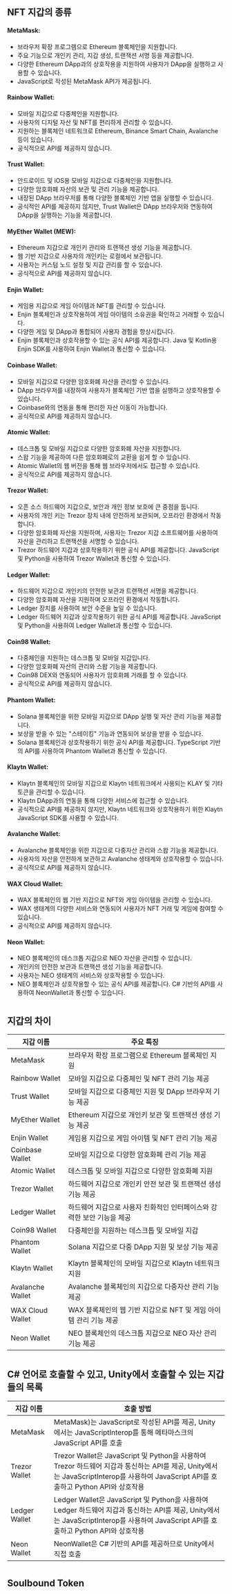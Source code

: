 ## NFT 지갑의 종류
#### MetaMask:
- 브라우저 확장 프로그램으로 Ethereum 블록체인을 지원합니다.
- 주요 기능으로 개인키 관리, 지갑 생성, 트랜잭션 서명 등을 제공합니다.
- 다양한 Ethereum DApp과의 상호작용을 지원하여 사용자가 DApp을 실행하고 사용할 수 있습니다.  
- JavaScript로 작성된 MetaMask API가 제공됩니다.
#### Rainbow Wallet:
- 모바일 지갑으로 다중체인을 지원합니다.
- 사용자의 디지털 자산 및 NFT를 편리하게 관리할 수 있습니다.
- 지원하는 블록체인 네트워크로 Ethereum, Binance Smart Chain, Avalanche 등이 있습니다.  
-  공식적으로 API를 제공하지 않습니다.
#### Trust Wallet:
- 안드로이드 및 iOS용 모바일 지갑으로 다중체인을 지원합니다.
- 다양한 암호화폐 자산의 보관 및 관리 기능을 제공합니다.
- 내장된 DApp 브라우저를 통해 다양한 블록체인 기반 앱을 실행할 수 있습니다.
- 공식적인 API를 제공하지 않지만, Trust Wallet은 DApp 브라우저와 연동하여 DApp을 실행하는 기능을 제공합니다. 
#### MyEther Wallet (MEW):
- Ethereum 지갑으로 개인키 관리와 트랜잭션 생성 기능을 제공합니다.
- 웹 기반 지갑으로 사용자의 개인키는 로컬에서 보관됩니다.
- 사용자는 커스텀 노드 설정 및 지갑 관리를 할 수 있습니다.
- 공식적으로 API를 제공하지 않습니다.  
#### Enjin Wallet:
- 게임용 지갑으로 게임 아이템과 NFT를 관리할 수 있습니다.
- Enjin 블록체인과 상호작용하여 게임 아이템의 소유권을 확인하고 거래할 수 있습니다.
- 다양한 게임 및 DApp과 통합되어 사용자 경험을 향상시킵니다. 
- Enjin 블록체인과 상호작용할 수 있는 공식 API를 제공합니다. Java 및 Kotlin용 Enjin SDK를 사용하여 Enjin Wallet과 통신할 수 있습니다. 
#### Coinbase Wallet:
- 모바일 지갑으로 다양한 암호화폐 자산을 관리할 수 있습니다.
- DApp 브라우저를 내장하여 사용자가 블록체인 기반 앱을 실행하고 상호작용할 수 있습니다.
- Coinbase와의 연동을 통해 편리한 자산 이동이 가능합니다.  
- 공식적으로 API를 제공하지 않습니다.
#### Atomic Wallet:
- 데스크톱 및 모바일 지갑으로 다양한 암호화폐 자산을 지원합니다.
- 스왑 기능을 제공하여 다른 암호화폐로의 교환을 쉽게 할 수 있습니다.
- Atomic Wallet의 웹 버전을 통해 웹 브라우저에서도 접근할 수 있습니다.  
- 공식적으로 API를 제공하지 않습니다.
#### Trezor Wallet:
- 오픈 소스 하드웨어 지갑으로, 보안과 개인 정보 보호에 큰 중점을 둡니다.
- 사용자의 개인 키는 Trezor 장치 내에 안전하게 보관되며, 오프라인 환경에서 작동합니다.
- 다양한 암호화폐 자산을 지원하며, 사용자는 Trezor 지갑 소프트웨어를 사용하여 자산을 관리하고 트랜잭션을 서명할 수 있습니다.
- Trezor 하드웨어 지갑과 상호작용하기 위한 공식 API를 제공합니다. JavaScript 및 Python을 사용하여 Trezor Wallet과 통신할 수 있습니다.
#### Ledger Wallet:
- 하드웨어 지갑으로 개인키의 안전한 보관과 트랜잭션 서명을 제공합니다.
- 다양한 암호화폐 자산을 지원하며 오프라인 환경에서 작동합니다.
- Ledger 장치를 사용하여 보안 수준을 높일 수 있습니다.  
- Ledger 하드웨어 지갑과 상호작용하기 위한 공식 API를 제공합니다. JavaScript 및 Python을 사용하여 Ledger Wallet과 통신할 수 있습니다.
#### Coin98 Wallet:
- 다중체인을 지원하는 데스크톱 및 모바일 지갑입니다.
- 다양한 암호화폐 자산의 관리와 스왑 기능을 제공합니다.
- Coin98 DEX와 연동되어 사용자가 암호화폐 거래를 할 수 있습니다.  
- 공식적으로 API를 제공하지 않습니다.
#### Phantom Wallet:
- Solana 블록체인을 위한 모바일 지갑으로 DApp 실행 및 자산 관리 기능을 제공합니다.
- 보상을 받을 수 있는 "스테이킹" 기능과 연동되어 보상을 받을 수 있습니다.  
- Solana 블록체인과 상호작용하기 위한 공식 API를 제공합니다. TypeScript 기반의 API를 사용하여 Phantom Wallet과 통신할 수 있습니다.
#### Klaytn Wallet:
- Klaytn 블록체인의 모바일 지갑으로 Klaytn 네트워크에서 사용되는 KLAY 및 기타 토큰을 관리할 수 있습니다.
- Klaytn DApp과의 연동을 통해 다양한 서비스에 접근할 수 있습니다.  
- 공식적으로 API를 제공하지 않지만, Klaytn 네트워크와 상호작용하기 위한 Klaytn JavaScript SDK를 사용할 수 있습니다.
#### Avalanche Wallet:
- Avalanche 블록체인을 위한 지갑으로 다중자산 관리와 스왑 기능을 제공합니다.
- 사용자의 자산을 안전하게 보관하고 Avalanche 생태계와 상호작용할 수 있습니다.  
- 공식적으로 API를 제공하지 않습니다.
#### WAX Cloud Wallet:
- WAX 블록체인의 웹 기반 지갑으로 NFT와 게임 아이템을 관리할 수 있습니다.
- WAX 생태계의 다양한 서비스와 연동되어 사용자가 NFT 거래 및 게임에 참여할 수 있습니다.  
- 공식적으로 API를 제공하지 않습니다.
#### Neon Wallet:
- NEO 블록체인의 데스크톱 지갑으로 NEO 자산을 관리할 수 있습니다.
- 개인키의 안전한 보관과 트랜잭션 생성 기능을 제공합니다.
- 사용자는 NEO 생태계의 서비스와 상호작용할 수 있습니다.  
- NEO 블록체인과 상호작용할 수 있는 공식 API를 제공합니다. C# 기반의 API를 사용하여 NeonWallet과 통신할 수 있습니다.
#
## 지갑의 차이
|지갑 이름|주요 특징|
|----|-----------------------------|
|MetaMask|브라우저 확장 프로그램으로 Ethereum 블록체인 지원|
|Rainbow Wallet|모바일 지갑으로 다중체인 및 NFT 관리 기능 제공|
|Trust Wallet|모바일 지갑으로 다중체인 지원 및 DApp 브라우저 기능 제공|
|MyEther Wallet|Ethereum 지갑으로 개인키 보관 및 트랜잭션 생성 기능 제공|
|Enjin Wallet|게임용 지갑으로 게임 아이템 및 NFT 관리 기능 제공|
|Coinbase Wallet|모바일 지갑으로 다양한 암호화폐 관리 기능 제공|
|Atomic Wallet|	데스크톱 및 모바일 지갑으로 다양한 암호화폐 지원|
|Trezor Wallet|	하드웨어 지갑으로 개인키 안전 보관 및 트랜잭션 생성 기능 제공|
|Ledger Wallet|	하드웨어 지갑으로 사용자 친화적인 인터페이스와 강력한 보안 기능을 제공|
|Coin98 Wallet|	다중체인을 지원하는 데스크톱 및 모바일 지갑|
|Phantom Wallet|	Solana 지갑으로 다중 DApp 지원 및 보상 기능 제공|
|Klaytn Wallet|	Klaytn 블록체인의 모바일 지갑으로 Klaytn 네트워크 지원|
|Avalanche Wallet|	Avalanche 블록체인의 지갑으로 다중자산 관리 기능 제공|
|WAX Cloud Wallet|WAX 블록체인의 웹 기반 지갑으로 NFT 및 게임 아이템 관리 기능 제공|
|Neon Wallet|	NEO 블록체인의 데스크톱 지갑으로 NEO 자산 관리 기능 제공|
#

## C# 언어로 호출할 수 있고, Unity에서 호출할 수 있는 지갑들의 목록
|지갑 이름|호출 방법|
|--------|--------|
|MetaMask|MetaMask)는 JavaScript로 작성된 API를 제공, Unity에서는 JavaScriptInterop를 통해 메타마스크의 JavaScript API를 호출|
|Trezor Wallet|Trezor Wallet은 JavaScript 및 Python을 사용하여 Trezor 하드웨어 지갑과 통신하는 API를 제공, Unity에서는 JavaScriptInterop를 사용하여 JavaScript API를 호출하고 Python API와 상호작용|
|Ledger Wallet|Ledger Wallet은 JavaScript 및 Python을 사용하여 Ledger 하드웨어 지갑과 통신하는 API를 제공, Unity에서는 JavaScriptInterop를 사용하여 JavaScript API를 호출하고 Python API와 상호작용|
|Neon Wallet|NeonWallet은 C# 기반의 API를 제공하므로 Unity에서 직접 호출|  
#

## Soulbound Token
